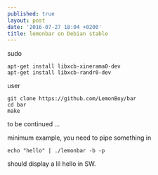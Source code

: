 ```yaml
---
published: true
layout: post
date: '2016-07-27 18:04 +0200'
title: lemonbar on Debian stable
---
```

sudo

    apt-get install libxcb-xinerama0-dev
    apt-get install libxcb-randr0-dev

user

	git clone https://github.com/LemonBoy/bar
    cd bar
    make
    
to be continued ...

minimum example, you need to pipe something in

	echo "hello" | ./lemonbar -b -p
    
should display a lil hello in SW.